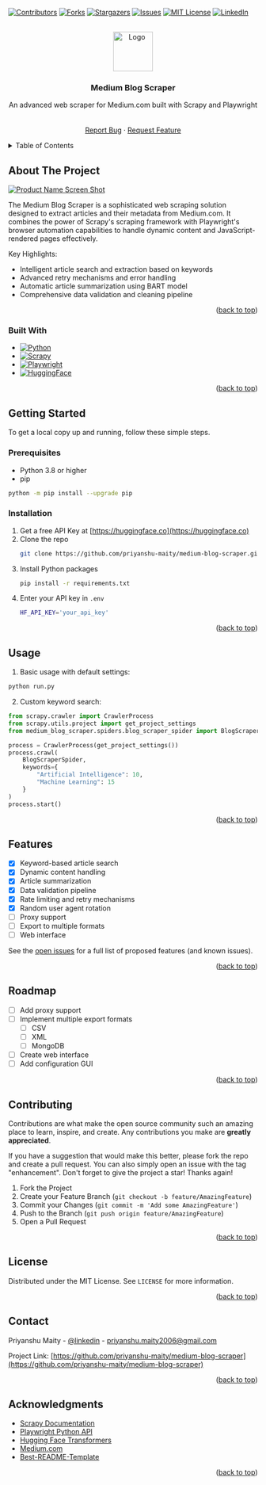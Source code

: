 <!-- Improved compatibility of back to top link: See: https://github.com/othneildrew/Best-README-Template/pull/73 -->
<a name="readme-top"></a>

<!-- PROJECT SHIELDS -->
[![Contributors][contributors-shield]][contributors-url]
[![Forks][forks-shield]][forks-url]
[![Stargazers][stars-shield]][stars-url]
[![Issues][issues-shield]][issues-url]
[![MIT License][license-shield]][license-url]
[![LinkedIn][linkedin-shield]][linkedin-url]

<!-- PROJECT LOGO -->
<br />
<div align="center">
  <a href="https://github.com/priyanshu-maity/medium-blog-scraper">
    <img src="logo.svg" alt="Logo" width="80" height="80">
  </a>

  <h3 align="center">Medium Blog Scraper</h3>

  <p align="center">
    An advanced web scraper for Medium.com built with Scrapy and Playwright
    <br />
    <br />
    <br />
    <a href="https://github.com/priyanshu-maity/medium-blog-scraper/issues">Report Bug</a>
    ·
    <a href="https://github.com/priyanshu-maity/medium-blog-scraper/issues">Request Feature</a>
  </p>
</div>

<!-- TABLE OF CONTENTS -->
<details>
  <summary>Table of Contents</summary>
  <ol>
    <li>
      <a href="#about-the-project">About The Project</a>
      <ul>
        <li><a href="#built-with">Built With</a></li>
      </ul>
    </li>
    <li>
      <a href="#getting-started">Getting Started</a>
      <ul>
        <li><a href="#prerequisites">Prerequisites</a></li>
        <li><a href="#installation">Installation</a></li>
      </ul>
    </li>
    <li><a href="#usage">Usage</a></li>
    <li><a href="#features">Features</a></li>
    <li><a href="#roadmap">Roadmap</a></li>
    <li><a href="#contributing">Contributing</a></li>
    <li><a href="#license">License</a></li>
    <li><a href="#contact">Contact</a></li>
    <li><a href="#acknowledgments">Acknowledgments</a></li>
  </ol>
</details>

<!-- ABOUT THE PROJECT -->
## About The Project

[![Product Name Screen Shot][product-screenshot]](https://example.com)

The Medium Blog Scraper is a sophisticated web scraping solution designed to extract articles and their metadata from Medium.com. It combines the power of Scrapy's scraping framework with Playwright's browser automation capabilities to handle dynamic content and JavaScript-rendered pages effectively.

Key Highlights:
* Intelligent article search and extraction based on keywords
* Advanced retry mechanisms and error handling
* Automatic article summarization using BART model
* Comprehensive data validation and cleaning pipeline

<p align="right">(<a href="#readme-top">back to top</a>)</p>

### Built With

* [![Python][Python.org]][Python-url]
* [![Scrapy][Scrapy.org]][Scrapy-url]
* [![Playwright][Playwright.dev]][Playwright-url]
* [![HuggingFace][HuggingFace.co]][HuggingFace-url]

<p align="right">(<a href="#readme-top">back to top</a>)</p>

<!-- GETTING STARTED -->
## Getting Started

To get a local copy up and running, follow these simple steps.

### Prerequisites

* Python 3.8 or higher
* pip
```sh
python -m pip install --upgrade pip
```

### Installation

1. Get a free API Key at [https://huggingface.co](https://huggingface.co)
2. Clone the repo
   ```sh
   git clone https://github.com/priyanshu-maity/medium-blog-scraper.git
   ```
3. Install Python packages
   ```sh
   pip install -r requirements.txt
   ```
4. Enter your API key in `.env`
   ```sh
   HF_API_KEY='your_api_key'
   ```

<p align="right">(<a href="#readme-top">back to top</a>)</p>

<!-- USAGE EXAMPLES -->
## Usage

1. Basic usage with default settings:
```python
python run.py
```

2. Custom keyword search:
```python
from scrapy.crawler import CrawlerProcess
from scrapy.utils.project import get_project_settings
from medium_blog_scraper.spiders.blog_scraper_spider import BlogScraperSpider

process = CrawlerProcess(get_project_settings())
process.crawl(
    BlogScraperSpider,
    keywords={
        "Artificial Intelligence": 10,
        "Machine Learning": 15
    }
)
process.start()
```

<p align="right">(<a href="#readme-top">back to top</a>)</p>

<!-- FEATURES -->
## Features

- [x] Keyword-based article search
- [x] Dynamic content handling
- [x] Article summarization
- [x] Data validation pipeline
- [x] Rate limiting and retry mechanisms
- [x] Random user agent rotation
- [ ] Proxy support
- [ ] Export to multiple formats
- [ ] Web interface

See the [open issues](https://github.com/priyanshu-maity/medium-blog-scraper/issues) for a full list of proposed features (and known issues).

<p align="right">(<a href="#readme-top">back to top</a>)</p>

<!-- ROADMAP -->
## Roadmap

- [ ] Add proxy support
- [ ] Implement multiple export formats
    - [ ] CSV
    - [ ] XML
    - [ ] MongoDB
- [ ] Create web interface
- [ ] Add configuration GUI

<p align="right">(<a href="#readme-top">back to top</a>)</p>

<!-- CONTRIBUTING -->
## Contributing

Contributions are what make the open source community such an amazing place to learn, inspire, and create. Any contributions you make are **greatly appreciated**.

If you have a suggestion that would make this better, please fork the repo and create a pull request. You can also simply open an issue with the tag "enhancement".
Don't forget to give the project a star! Thanks again!

1. Fork the Project
2. Create your Feature Branch (`git checkout -b feature/AmazingFeature`)
3. Commit your Changes (`git commit -m 'Add some AmazingFeature'`)
4. Push to the Branch (`git push origin feature/AmazingFeature`)
5. Open a Pull Request

<p align="right">(<a href="#readme-top">back to top</a>)</p>

<!-- LICENSE -->
## License

Distributed under the MIT License. See `LICENSE` for more information.

<p align="right">(<a href="#readme-top">back to top</a>)</p>

<!-- CONTACT -->
## Contact

Priyanshu Maity - [@linkedin](https://www.linkedin.com/in/priyanshu-maity-34a92230a/) - priyanshu.maity2006@gmail.com

Project Link: [https://github.com/priyanshu-maity/medium-blog-scraper](https://github.com/priyanshu-maity/medium-blog-scraper)

<p align="right">(<a href="#readme-top">back to top</a>)</p>

<!-- ACKNOWLEDGMENTS -->
## Acknowledgments

* [Scrapy Documentation](https://docs.scrapy.org/)
* [Playwright Python API](https://playwright.dev/python/)
* [Hugging Face Transformers](https://huggingface.co/transformers/)
* [Medium.com](https://medium.com)
* [Best-README-Template](https://github.com/othneildrew/Best-README-Template)

<p align="right">(<a href="#readme-top">back to top</a>)</p>

<!-- MARKDOWN LINKS & IMAGES -->
<!-- https://www.markdownguide.org/basic-syntax/#reference-style-links -->
[contributors-shield]: https://img.shields.io/github/contributors/priyanshu-maity/medium-blog-scraper.svg?style=for-the-badge
[contributors-url]: https://github.com/priyanshu-maity/medium-blog-scraper/graphs/contributors
[forks-shield]: https://img.shields.io/github/forks/priyanshu-maity/medium-blog-scraper.svg?style=for-the-badge
[forks-url]: https://github.com/priyanshu-maity/medium-blog-scraper/network/members
[stars-shield]: https://img.shields.io/github/stars/priyanshu-maity/medium-blog-scraper.svg?style=for-the-badge
[stars-url]: https://github.com/priyanshu-maity/medium-blog-scraper/stargazers
[issues-shield]: https://img.shields.io/github/issues/priyanshu-maity/medium-blog-scraper.svg?style=for-the-badge
[issues-url]: https://github.com/priyanshu-maity/medium-blog-scraper/issues
[license-shield]: https://img.shields.io/github/license/priyanshu-maity/medium-blog-scraper.svg?style=for-the-badge
[license-url]: https://github.com/priyanshu-maity/medium-blog-scraper/blob/master/LICENSE
[linkedin-shield]: https://img.shields.io/badge/-LinkedIn-black.svg?style=for-the-badge&logo=linkedin&colorB=555
[linkedin-url]: https://linkedin.com/in/priyanshu-maity
[product-screenshot]: images/screenshot.png
[Python.org]: https://img.shields.io/badge/Python-3776AB?style=for-the-badge&logo=python&logoColor=white
[Python-url]: https://python.org/
[Scrapy.org]: https://img.shields.io/badge/Scrapy-60A839?style=for-the-badge&logo=scrapy&logoColor=white
[Scrapy-url]: https://scrapy.org/
[Playwright.dev]: https://img.shields.io/badge/Playwright-2EAD33?style=for-the-badge&logo=playwright&logoColor=white
[Playwright-url]: https://playwright.dev/
[HuggingFace.co]: https://img.shields.io/badge/HuggingFace-FF9D00?style=for-the-badge&logo=huggingface&logoColor=white
[HuggingFace-url]: https://huggingface.co/
